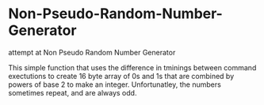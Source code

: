 # Non-Pseudo-Random-Number-Generator
attempt at Non Pseudo Random Number Generator

This simple function that uses the difference in tminings between command exectutions to create 16 byte array of 0s and 1s that
are combined by powers of base 2 to make an integer. Unfortunatley, the numbers sometimes repeat, and are always odd.
